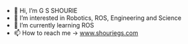 - 👋 Hi, I’m G S SHOURIE
- 👀 I’m interested in Robotics, ROS, Engineering and Science
- 🌱 I’m currently learning ROS
- 📫 How to reach me -> www.shouriegs.com

<!---
gsShourie/gsShourie is a ✨ special ✨ repository because its `README.md` (this file) appears on your GitHub profile.
You can click the Preview link to take a look at your changes.
--->
